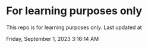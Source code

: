 # For learning purposes only
This repo is for learning purposes only.
Last updated at

Friday, September 1, 2023 3:16:14 AM

